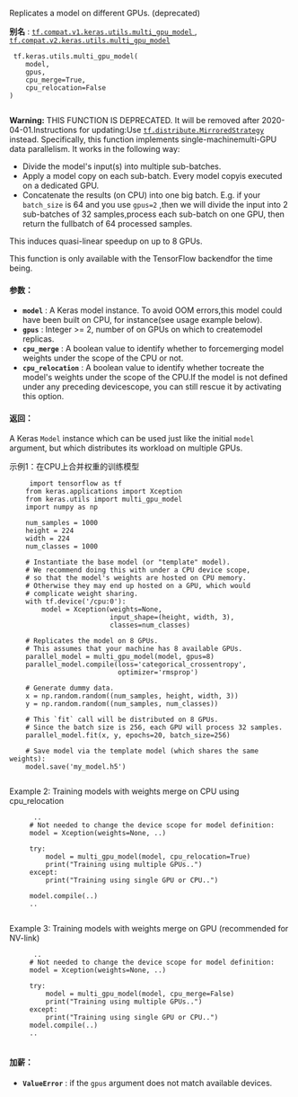 Replicates a model on different GPUs. (deprecated)

**别名** : [ `tf.compat.v1.keras.utils.multi_gpu_model` ](/api_docs/python/tf/keras/utils/multi_gpu_model), [ `tf.compat.v2.keras.utils.multi_gpu_model` ](/api_docs/python/tf/keras/utils/multi_gpu_model)

```
 tf.keras.utils.multi_gpu_model(
    model,
    gpus,
    cpu_merge=True,
    cpu_relocation=False
)
 
```


**Warning:**  THIS FUNCTION IS DEPRECATED. It will be removed after 2020-04-01.Instructions for updating:Use [ `tf.distribute.MirroredStrategy` ](https://tensorflow.google.cn/api_docs/python/tf/distribute/MirroredStrategy) instead.
Specifically, this function implements single-machinemulti-GPU data parallelism. It works in the following way:

- Divide the model's input(s) into multiple sub-batches.
- Apply a model copy on each sub-batch. Every model copyis executed on a dedicated GPU.
- Concatenate the results (on CPU) into one big batch.
E.g. if your  `batch_size`  is 64 and you use  `gpus=2` ,then we will divide the input into 2 sub-batches of 32 samples,process each sub-batch on one GPU, then return the fullbatch of 64 processed samples.

This induces quasi-linear speedup on up to 8 GPUs.

This function is only available with the TensorFlow backendfor the time being.

#### 参数：
- **`model`** : A Keras model instance. To avoid OOM errors,this model could have been built on CPU, for instance(see usage example below).
- **`gpus`** : Integer >= 2, number of on GPUs on which to createmodel replicas.
- **`cpu_merge`** : A boolean value to identify whether to forcemerging model weights under the scope of the CPU or not.
- **`cpu_relocation`** : A boolean value to identify whether tocreate the model's weights under the scope of the CPU.If the model is not defined under any preceding devicescope, you can still rescue it by activating this option.


#### 返回：
A Keras  `Model`  instance which can be used just like the initial `model`  argument, but which distributes its workload on multiple GPUs.

示例1：在CPU上合并权重的训练模型

```
     import tensorflow as tf
    from keras.applications import Xception
    from keras.utils import multi_gpu_model
    import numpy as np

    num_samples = 1000
    height = 224
    width = 224
    num_classes = 1000

    # Instantiate the base model (or "template" model).
    # We recommend doing this with under a CPU device scope,
    # so that the model's weights are hosted on CPU memory.
    # Otherwise they may end up hosted on a GPU, which would
    # complicate weight sharing.
    with tf.device('/cpu:0'):
        model = Xception(weights=None,
                         input_shape=(height, width, 3),
                         classes=num_classes)

    # Replicates the model on 8 GPUs.
    # This assumes that your machine has 8 available GPUs.
    parallel_model = multi_gpu_model(model, gpus=8)
    parallel_model.compile(loss='categorical_crossentropy',
                           optimizer='rmsprop')

    # Generate dummy data.
    x = np.random.random((num_samples, height, width, 3))
    y = np.random.random((num_samples, num_classes))

    # This `fit` call will be distributed on 8 GPUs.
    # Since the batch size is 256, each GPU will process 32 samples.
    parallel_model.fit(x, y, epochs=20, batch_size=256)

    # Save model via the template model (which shares the same weights):
    model.save('my_model.h5')
 
```

Example 2: Training models with weights merge on CPU using cpu_relocation

```
      ..
     # Not needed to change the device scope for model definition:
     model = Xception(weights=None, ..)

     try:
         model = multi_gpu_model(model, cpu_relocation=True)
         print("Training using multiple GPUs..")
     except:
         print("Training using single GPU or CPU..")

     model.compile(..)
     ..
 
```

Example 3: Training models with weights merge on GPU (recommended for NV-link)

```
      ..
     # Not needed to change the device scope for model definition:
     model = Xception(weights=None, ..)

     try:
         model = multi_gpu_model(model, cpu_merge=False)
         print("Training using multiple GPUs..")
     except:
         print("Training using single GPU or CPU..")
     model.compile(..)
     ..
 
```

#### 加薪：
- **`ValueError`** : if the  `gpus`  argument does not match available devices.
